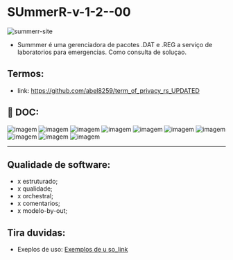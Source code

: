 # SUmmerR-v-1-2--00


<img src="https://i.ibb.co/cCBGC1w/summerr-site.png" alt="summerr-site" border="0">

- Summmer é uma gerenciadora de pacotes .DAT e .REG a serviço de laboratorios para emergencias. Como consulta de soluçao.

## Termos:

-  link: https://github.com/abel8259/term_of_privacy_rs_UPDATED
                                                   
 ## :office: DOC:
 
![imagem](https://img.shields.io/badge/doc-eap%20-blue)
![imagem](https://img.shields.io/badge/doc-itil%20-blue)
![imagem](https://img.shields.io/badge/doc-kpi%20-blue)
![imagem](https://img.shields.io/badge/doc-pdca%20-blue)
![imagem](https://img.shields.io/badge/doc-pmbok%20-blue)
![imagem](https://img.shields.io/badge/doc-google%20-orange) 
![imagem](https://img.shields.io/badge/doc-semrush%20-orange) 
![imagem](https://img.shields.io/badge/doc-sla%20-orange) 
![imagem](https://img.shields.io/badge/doc-smart15%20-blue) 
![imagem](https://img.shields.io/badge/doc-sow%20-blue) 

***
## Qualidade de software:

- x estruturado; 
- x qualidade;
- x orchestral;   
- x comentarios;
- x modelo-by-out;   

## Tira duvidas:

- Exeplos de uso: <a href="https://raw.githubusercontent.com/abel8260/SUmmerR/main/read-mes/exemplos_de_uso.md"> Exemplos de u so_link</a>  
